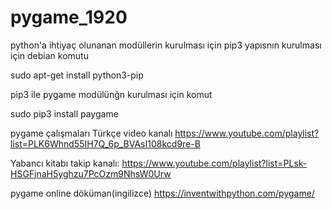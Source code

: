 # pygame_1920
python'a ihtiyaç olunanan modüllerin kurulması için pip3 yapısnın kurulması için debian komutu

sudo apt-get install python3-pip

pip3 ile pygame modülünğn kurulması için komut


sudo pip3 install paygame



pygame çalışmaları
Türkçe video kanalı
https://www.youtube.com/playlist?list=PLK6Whnd55IH7Q_6p_BVAsI108kcd9re-B

Yabancı kitabı takip kanalı:
https://www.youtube.com/playlist?list=PLsk-HSGFjnaH5yghzu7PcOzm9NhsW0Urw


pygame online döküman(ingilizce)
https://inventwithpython.com/pygame/

